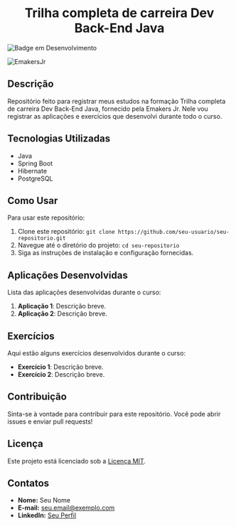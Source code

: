 <h1 align="center">Trilha completa de carreira Dev Back-End Java</h1>

![Badge em Desenvolvimento](http://img.shields.io/static/v1?label=STATUS&message=EM%20DESENVOLVIMENTO&color=GREEN&style=for-the-badge)

![EmakersJr](https://github.com/user-attachments/assets/15b147eb-cf0c-4c67-a542-7b03493208c3)

## Descrição

Repositório feito para registrar meus estudos na formação Trilha completa de carreira Dev Back-End Java, fornecido pela Emakers Jr. Nele vou registrar as aplicações e exercícios que desenvolvi durante todo o curso.

## Tecnologias Utilizadas
- Java
- Spring Boot
- Hibernate
- PostgreSQL

## Como Usar
Para usar este repositório:
1. Clone este repositório: `git clone https://github.com/seu-usuario/seu-repositorio.git`
2. Navegue até o diretório do projeto: `cd seu-repositorio`
3. Siga as instruções de instalação e configuração fornecidas.

## Aplicações Desenvolvidas
Lista das aplicações desenvolvidas durante o curso:
1. **Aplicação 1**: Descrição breve.
2. **Aplicação 2**: Descrição breve.

## Exercícios
Aqui estão alguns exercícios desenvolvidos durante o curso:

- **Exercício 1**: Descrição breve.
- **Exercício 2**: Descrição breve.

## Contribuição
Sinta-se à vontade para contribuir para este repositório. Você pode abrir issues e enviar pull requests!

## Licença
Este projeto está licenciado sob a [Licença MIT](LICENSE).

## Contatos
- **Nome:** Seu Nome
- **E-mail:** seu.email@exemplo.com
- **LinkedIn:** [Seu Perfil](https://www.linkedin.com/in/seu-perfil)
